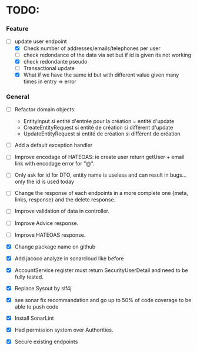 # TODO:

### Feature

-   [ ] update user endpoint
    -   [x] Check number of addresses/emails/telephones per user
    -   [ ] check redondance of the data via set but if id is given its not working
    -   [x] check redondante pseudo
    -   [ ] Transactional update
    -   [x] What if we have the same id but with different value given many times in entry  => error

### General

-   [ ] Refactor domain objects: 
    -  EntityInput si entité d'entrée pour la création = entité d'update
    -  CreateEntityRequest si entité de création si différent d'update
    -  UpdateEntityRequest si entité de création si différent de création

-   [ ] Add a default exception handler
-   [ ] Improve encodage of HATEOAS: ie create user return getUser + email link with encodage error for "@".
-   [ ] Only ask for id for DTO, entity name is useless and can result in bugs... only the id is used today
-   [ ] Change the response of each endpoints in a more complete one {meta, links, response} and the delete response.
-   [ ] Improve validation of data in controller.
-   [ ] Improve Advice response.
-   [ ] Improve HATEOAS response.
-   [x] Change package name on github
-   [x] Add jacoco analyze in sonarcloud like before
-   [x] AccountService register must return SecurityUserDetail and need to be fully tested.
-   [x] Replace Sysout by slf4j
-   [x] see sonar fix recommandation and go up to 50% of code coverage to be able to push code
-   [x] Install SonarLint
-   [x] Had permission system over Authorities.
-   [x] Secure existing endpoints
